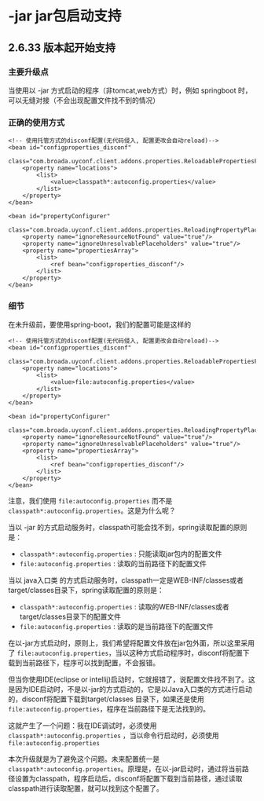 -jar jar包启动支持
============

## 2.6.33 版本起开始支持 ##

### 主要升级点

当使用以 -jar 方式启动的程序（非tomcat,web方式）时，例如 springboot 时，可以无缝对接（不会出现配置文件找不到的情况）

### 正确的使用方式

    <!-- 使用托管方式的disconf配置(无代码侵入, 配置更改会自动reload)-->
    <bean id="configproperties_disconf"
          class="com.broada.uyconf.client.addons.properties.ReloadablePropertiesFactoryBean">
        <property name="locations">
            <list>
                <value>classpath*:autoconfig.properties</value>
            </list>
        </property>
    </bean>

    <bean id="propertyConfigurer"
          class="com.broada.uyconf.client.addons.properties.ReloadingPropertyPlaceholderConfigurer">
        <property name="ignoreResourceNotFound" value="true"/>
        <property name="ignoreUnresolvablePlaceholders" value="true"/>
        <property name="propertiesArray">
            <list>
                <ref bean="configproperties_disconf"/>
            </list>
        </property>
    </bean>

### 细节

在未升级前，要使用spring-boot，我们的配置可能是这样的

    <!-- 使用托管方式的disconf配置(无代码侵入, 配置更改会自动reload)-->
    <bean id="configproperties_disconf"
          class="com.broada.uyconf.client.addons.properties.ReloadablePropertiesFactoryBean">
        <property name="locations">
            <list>
                <value>file:autoconfig.properties</value>
            </list>
        </property>
    </bean>

    <bean id="propertyConfigurer"
          class="com.broada.uyconf.client.addons.properties.ReloadingPropertyPlaceholderConfigurer">
        <property name="ignoreResourceNotFound" value="true"/>
        <property name="ignoreUnresolvablePlaceholders" value="true"/>
        <property name="propertiesArray">
            <list>
                <ref bean="configproperties_disconf"/>
            </list>
        </property>
    </bean>
    
注意，我们使用 `file:autoconfig.properties` 而不是 `classpath*:autoconfig.properties`。这是为什么呢？

当以 -jar 的方式启动服务时，classpath可能会找不到，spring读取配置的原则是：

- `classpath*:autoconfig.properties` : 只能读取jar包内的配置文件
- `file:autoconfig.properties` : 读取的当前路径下的配置文件

当以 java入口类 的方式启动服务时，classpath一定是WEB-INF/classes或者target/classes目录下，spring读取配置的原则是：

- `classpath*:autoconfig.properties` : 读取的WEB-INF/classes或者target/classes目录下的配置文件
- `file:autoconfig.properties` : 读取的是当前路径下的配置文件

在以-jar方式启动时，原则上，我们希望将配置文件放在jar包外面，所以这里采用了 `file:autoconfig.properties`，当以这种方式启动程序时，disconf将配置下载到当前路径下，程序可以找到配置，不会报错。

但当你使用IDE(eclipse or intellij)启动时，它就报错了，说配置文件找不到了。这是因为IDE启动时，不是以-jar的方式启动的，它是以Java入口类的方式进行启动的，disconf将配置下载到target/classes
目录下，如果还是使用`file:autoconfig.properties`，程序在当前路径下是无法找到的。

这就产生了一个问题：我在IDE调试时，必须使用 `classpath*:autoconfig.properties` ，当以命令行启动时，必须使用 `file:autoconfig.properties`

本次升级就是为了避免这个问题。未来配置统一是`classpath*:autoconfig.properties`。原理是，在以-jar启动时，通过将当前路径设置为classpath，程序启动后，disconf将配置下载到当前路径，通过读取classpath进行读取配置，就可以找到这个配置了。